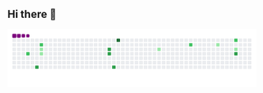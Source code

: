 ## Hi there 👋

![snake gif](https://github.com/Toddynn1762/Toddynn1762/blob/output/github-contribution-grid-snake.gif)


<!--
**Toddynn1762/Toddynn1762** is a ✨ _special_ ✨ repository because its `README.md` (this file) appears on your GitHub profile.

Here are some ideas to get you started:

- 🔭 I’m currently working on ...
- 🌱 I’m currently learning ...
- 👯 I’m looking to collaborate on ...
- 🤔 I’m looking for help with ...
- 💬 Ask me about ...
- 📫 How to reach me: ...
- 😄 Pronouns: ...
- ⚡ Fun fact: ...
-->
